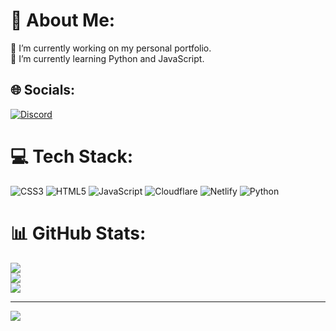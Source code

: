 # 💫 About Me:
🔭 I’m currently working on my personal portfolio.<br>🌱 I’m currently learning Python and JavaScript.<br>


## 🌐 Socials:
[![Discord](https://img.shields.io/badge/Discord-%237289DA.svg?logo=discord&logoColor=white)](htttps://discord.gg/Icxless#3348) 

# 💻 Tech Stack:
![CSS3](https://img.shields.io/badge/css3-%231572B6.svg?style=for-the-badge&logo=css3&logoColor=white) ![HTML5](https://img.shields.io/badge/html5-%23E34F26.svg?style=for-the-badge&logo=html5&logoColor=white) ![JavaScript](https://img.shields.io/badge/javascript-%23323330.svg?style=for-the-badge&logo=javascript&logoColor=%23F7DF1E) ![Cloudflare](https://img.shields.io/badge/Cloudflare-F38020?style=for-the-badge&logo=Cloudflare&logoColor=white) ![Netlify](https://img.shields.io/badge/netlify-%23000000.svg?style=for-the-badge&logo=netlify&logoColor=#00C7B7) ![Python](https://img.shields.io/badge/python-3670A0?style=for-the-badge&logo=python&logoColor=ffdd54)
# 📊 GitHub Stats:
![](https://github-readme-stats.vercel.app/api?username=icxless&theme=dark&hide_border=true&include_all_commits=true&count_private=true)<br/>
![](https://github-readme-streak-stats.herokuapp.com/?user=icxless&theme=dark&hide_border=true)<br/>
![](https://github-readme-stats.vercel.app/api/top-langs/?username=icxless&theme=dark&hide_border=true&include_all_commits=true&count_private=true&layout=compact)

---
[![](https://visitcount.itsvg.in/api?id=icxless&icon=8&color=0)](https://visitcount.itsvg.in)
